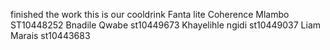finished the work this is our cooldrink
Fanta lite 
Coherence Mlambo ST10448252
Bnadile Qwabe st10449673
Khayelihle ngidi st10449037 
Liam Marais st10443683
